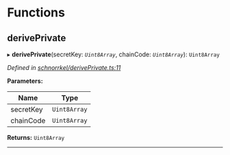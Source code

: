 

# Functions

<a id="deriveprivate"></a>

##  derivePrivate

▸ **derivePrivate**(secretKey: *`Uint8Array`*, chainCode: *`Uint8Array`*): `Uint8Array`

*Defined in [schnorrkel/derivePrivate.ts:11](https://github.com/polkadot-js/common/blob/1cd491b/packages/util-crypto/src/schnorrkel/derivePrivate.ts#L11)*

**Parameters:**

| Name | Type |
| ------ | ------ |
| secretKey | `Uint8Array` |
| chainCode | `Uint8Array` |

**Returns:** `Uint8Array`

___

